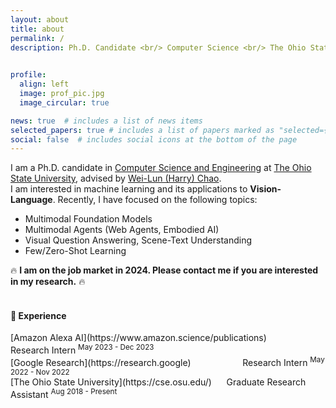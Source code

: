 ```yaml
---
layout: about
title: about
permalink: /
description: Ph.D. Candidate <br/> Computer Science <br/> The Ohio State University <br/>  <a href="#">:email:</a>&nbsp;&nbsp;kil.5@osu.edu <br/> <br/> <a href="https://www.linkedin.com/in/jihyung-kil-6262b2149">LinkedIn</a> / <a href="https://twitter.com/Jihyung_Kil">Twitter</a> / <a href="https://scholar.google.com/citations?user=C3O0uxcAAAAJ&hl=en">Google Scholar</a> / <a href="https://github.com/heendung">Github</a>&nbsp;&nbsp; 
 

profile:
  align: left
  image: prof_pic.jpg
  image_circular: true

news: true  # includes a list of news items
selected_papers: true # includes a list of papers marked as "selected={true}"
social: false  # includes social icons at the bottom of the page
---
```


I am a Ph.D. candidate in [Computer Science and Engineering](https://cse.osu.edu/) at [The Ohio State University](https://www.osu.edu/), advised by [Wei-Lun (Harry) Chao](https://sites.google.com/view/wei-lun-harry-chao/). \
I am interested in machine learning and its applications to **Vision-Language**. Recently, I have focused on the following topics:
* Multimodal Foundation Models
* Multimodal Agents (Web Agents, Embodied AI)
* Visual Question Answering, Scene-Text Understanding
* Few/Zero-Shot Learning <br>

🔥 **I am on the job market in 2024. Please contact me if you are interested in my research.** 🔥<br><br>

<h4> 💼 Experience </h4>
[Amazon Alexa AI](https://www.amazon.science/publications) &nbsp; &nbsp; &nbsp; &nbsp; &nbsp; &nbsp; &nbsp; &nbsp; &nbsp; &nbsp; Research Intern <sup>May 2023 - Dec 2023</sup> <br>
[Google Research](https://research.google) &nbsp; &nbsp; &nbsp; &nbsp; &nbsp; &nbsp; &nbsp; &nbsp; &nbsp; &nbsp; Research Intern <sup>May 2022 - Nov 2022</sup> <br>
[The Ohio State University](https://cse.osu.edu/) &nbsp; &nbsp; &nbsp;Graduate Research Assistant <sup>Aug 2018 - Present</sup>
<br><br>

